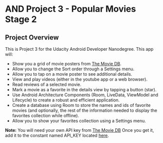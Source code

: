 # AND Project 3 - Popular Movies Stage 2

## Project Overview

This is Project 3 for the Udacity Android Developer Nanodegree.  This app will:

- Show you a grid of movie posters from [The Movie DB](https://themoviedb.org).
- Allow you to change the Sort order through a Settings menu.
- Allow you to tap on a movie poster to see additional details.
- View and play videos (either in the youtube app or a web browser).
- Read reviews of a selected movie.
- Mark a movie as a favorite in the details view by tapping a button (star).
- Use Android Architecture Components (Room, LiveData, ViewModel and Lifecycle) to create a robust and efficient application.
- Create a database using Room to store the names and ids of favorite movies (and optionally, the rest of the information needed to display the favorites collection while offline).
- Allow you to show your favorites collection using a Settings menu.

**Note:** You will need your own API key from [The Movie DB](https://themoviedb.org)  Once you get it, add it to the constant named API_KEY located [here](https://github.com/brkline/AND_project3_popular_movies_stage2/blob/master/app/src/main/java/com/example/and_project3_popular_movies_stage2/models/Movie.java).
